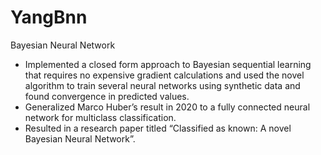 # YangBnn

Bayesian Neural Network

- Implemented a closed form approach to Bayesian sequential learning that requires no expensive gradient calculations and used the novel algorithm to train several neural networks using synthetic data and found convergence in predicted values.
- Generalized Marco Huber’s result in 2020 to a fully connected neural network for multiclass classification.
- Resulted in a research paper titled “Classified as known: A novel Bayesian Neural Network”.
